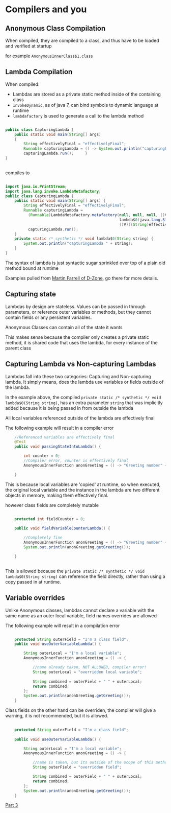 
# Compilers and you

## Anonymous Class Compilation

When compiled, they are compiled to a class, and thus have to be loaded and verified at startup

for example `AnonymousInnerClass$1.class`

## Lambda Compilation

When compiled:
* Lambdas are stored as a private static method inside of the containing class
* `InvokeDynamic`, as of java 7, can bind symbols to dynamic language at runtime
* `lambdafactory` is used to generate a call to the lambda method

```java

public class CapturingLambda {     
    public static void main(String[] args) 
    {         
        String effectivelyFinal = "effectivelyFinal";         
        Runnable capturingLambda = () -> System.out.println("capturingLambda " + effectivelyFinal);         
        capturingLambda.run();     } 
}
  
```

compiles to
 
```java

import java.io.PrintStream; 
import java.lang.invoke.LambdaMetafactory; 
public class CapturingLambda {     
    public static void main(String[] args) {        
        String effectivelyFinal = "effectivelyFinal";         
        Runnable capturingLambda = 
          (Runnable)LambdaMetafactory.metafactory(null, null, null, ()V, 
                                                  lambda$0(java.lang.String ), 
                                                  ()V)((String)effectivelyFinal); 
          capturingLambda.run();     
    }     
    private static /* synthetic */ void lambda$0(String string) {         
        System.out.println("capturingLambda " + string);     
    } 
}

```

The syntax of lambda is just syntactic sugar sprinkled over top of a plain old method bound at runtime



Examples pulled from [Martin Farrell of D-Zone](https://dzone.com/articles/how-lambdas-and-anonymous-inner-classesaic-work), go there for more details.

## Capturing state

Lambdas by design are stateless.
Values can be passed in through parameters, or reference outer variables or methods, but they cannot contain fields or any persistent variables.

Anonymous Classes can contain all of the state it wants

This makes sense because the compiler only creates a private static method, it is shared code that uses the lambda, for every instance of the parent class

## Capturing Lambda vs Non-capturing Lambdas

Lambdas fall into these two categories: Capturing and Non-capturing lambda. It simply means, does the lambda use variables or fields outside of the lambda.

In the example above, the compiled `private static /* synthetic */ void lambda$0(String string)`, has an extra parameter `string` that was implicitly added because it is being passed in from outside the lambda 

All local variables referenced outside of the lambda are effectively final

The following example will result in a compiler error

```java
	//Referenced variables are effectively final
	@Test
	public void passingStateIntoLambda() {

		int counter = 0;
		//Compiler error, counter is effectively final
		AnonymousInnerFunction anonGreeting = () -> "Greeting number" + counter++;

	}
```

This is because local variables are 'copied' at runtime, so when executed, the original local variable and the instance in the lambda are two different objects in memory, making them effectively final.

however class fields are completely mutable

```java

	protected int fieldCounter = 0;
	
	public void fieldVariableCounterLambda() {

		//Completely fine
		AnonymousInnerFunction anonGreeting = () -> "Greeting number" + fieldCounter++;
		System.out.println(anonGreeting.getGreeting());

	}
	
```

This is allowed because the `private static /* synthetic */ void lambda$0(String string)` can reference the field directly, rather than using a copy passed in at runtime.

## Variable overrides

Unlike Anonymous classes, lambdas cannot declare a variable with the same name as an outer local variable, field names overrides are allowed

The following example will result in a compilation error

```java

	protected String outerField = "I'm a class field";
	public void useOuterVariableLambda() {

		String outerLocal = "I'm a local variable";
		AnonymousInnerFunction anonGreeting = () -> {

			//name already taken, NOT ALLOWED, compiler error!
			String outerLocal = "overridden local variable";
			
			String combined = outerField + " " + outerLocal;
			return combined;
		};
		System.out.println(anonGreeting.getGreeting());
	}
```

Class fields on the other hand can be overriden, the compiler will give a warning, it is not recommended, but it is allowed.

```java
	
	protected String outerField = "I'm a class field";
	
	public void useOuterVariableLambda() {

		String outerLocal = "I'm a local variable";
		AnonymousInnerFunction anonGreeting = () -> {

			//name is taken, but its outside of the scope of this method
			String outerField = "overridden field";

			String combined = outerField + " " + outerLocal;
			return combined;
		};
		System.out.println(anonGreeting.getGreeting());
	}
```

[Part 3](../part3_functionalInterfaces/README.md)